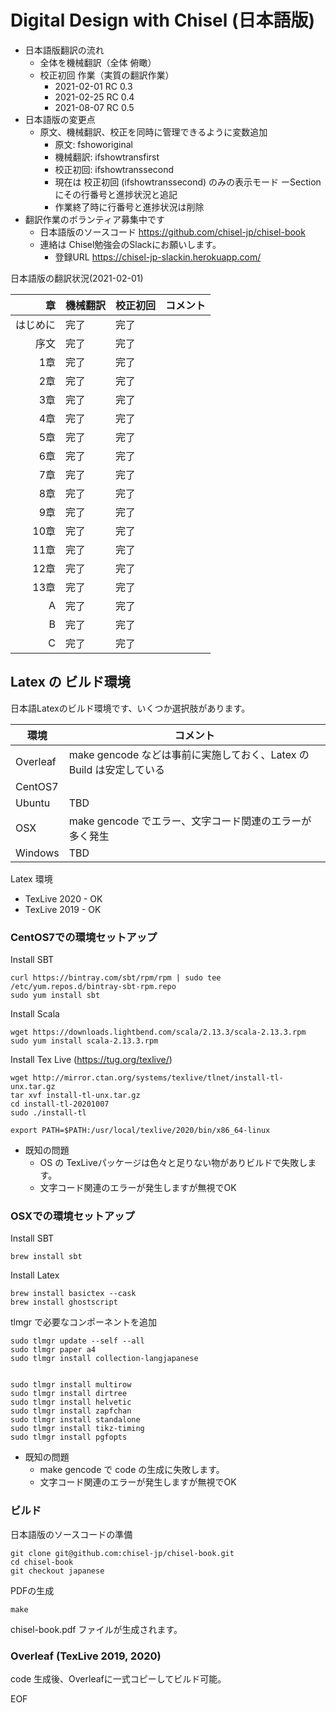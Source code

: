 # Digital Design with Chisel (日本語版)

- 日本語版翻訳の流れ
    - 全体を機械翻訳（全体 俯瞰）
    - 校正初回 作業（実質の翻訳作業）
        - 2021-02-01 RC 0.3
        - 2021-02-25 RC 0.4
        - 2021-08-07 RC 0.5
- 日本語版の変更点
    - 原文、機械翻訳、校正を同時に管理できるように変数追加
        - 原文: fshoworiginal
        - 機械翻訳: ifshowtransfirst
        - 校正初回: ifshowtranssecond
        - 現在は 校正初回 (ifshowtranssecond) のみの表示モード
    ーSection にその行番号と進捗状況と追記
        - 作業終了時に行番号と進捗状況は削除
- 翻訳作業のボランティア募集中です
    - 日本語版のソースコード https://github.com/chisel-jp/chisel-book
    - 連絡は Chisel勉強会のSlackにお願いします。
        - 登録URL https://chisel-jp-slackin.herokuapp.com/

日本語版の翻訳状況(2021-02-01)

| 章      | 機械翻訳 | 校正初回  |コメント|
|--------:|--------|---------|-----------------|
| はじめに | 完了     | 完了     |
| 序文     | 完了    | 完了     |
| 1章     | 完了     | 完了     |
| 2章     | 完了     | 完了     |
| 3章     | 完了     | 完了     |
| 4章     | 完了     | 完了     |
| 5章     | 完了     | 完了     |
| 6章     | 完了     | 完了     |
| 7章     | 完了     | 完了     |
| 8章     | 完了     | 完了     |
| 9章     | 完了     | 完了     |
| 10章    | 完了     | 完了     |
| 11章    | 完了     | 完了     |
| 12章    | 完了     | 完了     |
| 13章    | 完了     | 完了     |
| A       | 完了     | 完了     |
| B       | 完了     | 完了     |
| C       | 完了     | 完了     |

## Latex の ビルド環境

日本語Latexのビルド環境です、いくつか選択肢があります。


| 環境      | コメント |
|----------|--------------------------------------------------------------|
| Overleaf | make gencode などは事前に実施しておく、Latex の Build は安定している
| CentOS7  |
| Ubuntu   | TBD
| OSX      | make gencode でエラー、文字コード関連のエラーが多く発生
| Windows  | TBD


Latex 環境
- TexLive 2020 - OK
- TexLive 2019 - OK


### CentOS7での環境セットアップ

Install SBT

    curl https://bintray.com/sbt/rpm/rpm | sudo tee /etc/yum.repos.d/bintray-sbt-rpm.repo
    sudo yum install sbt

Install Scala

    wget https://downloads.lightbend.com/scala/2.13.3/scala-2.13.3.rpm
    sudo yum install scala-2.13.3.rpm

Install Tex Live (https://tug.org/texlive/)

    wget http://mirror.ctan.org/systems/texlive/tlnet/install-tl-unx.tar.gz
    tar xvf install-tl-unx.tar.gz
    cd install-tl-20201007
    sudo ./install-tl

    export PATH=$PATH:/usr/local/texlive/2020/bin/x86_64-linux


- 既知の問題
    - OS の TexLiveパッケージは色々と足りない物がありビルドで失敗します。
    - 文字コード関連のエラーが発生しますが無視でOK

### OSXでの環境セットアップ

Install SBT

    brew install sbt

Install Latex

    brew install basictex --cask
    brew install ghostscript

tlmgr で必要なコンポーネントを追加

    sudo tlmgr update --self --all
    sudo tlmgr paper a4
    sudo tlmgr install collection-langjapanese


    sudo tlmgr install multirow
    sudo tlmgr install dirtree
    sudo tlmgr install helvetic
    sudo tlmgr install zapfchan
    sudo tlmgr install standalone
    sudo tlmgr install tikz-timing
    sudo tlmgr install pgfopts

- 既知の問題
    - make gencode で code の生成に失敗します。
    - 文字コード関連のエラーが発生しますが無視でOK

### ビルド

日本語版のソースコードの準備

    git clone git@github.com:chisel-jp/chisel-book.git
    cd chisel-book
    git checkout japanese

PDFの生成

    make

chisel-book.pdf ファイルが生成されます。

### Overleaf (TexLive 2019, 2020)

code 生成後、Overleafに一式コピーしてビルド可能。


EOF